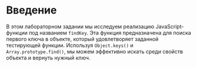 # Введение

В этом лабораторном задании мы исследуем реализацию JavaScript-функции под названием `findKey`. Эта функция предназначена для поиска первого ключа в объекте, который удовлетворяет заданной тестирующей функции. Используя `Object.keys()` и `Array.prototype.find()`, мы можем эффективно искать среди свойств объекта и вернуть нужный ключ.
